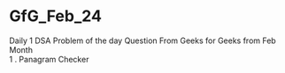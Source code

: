 # GfG_Feb_24
Daily 1 DSA Problem of the day Question From Geeks for Geeks from Feb Month
<br> 1 . Panagram Checker

